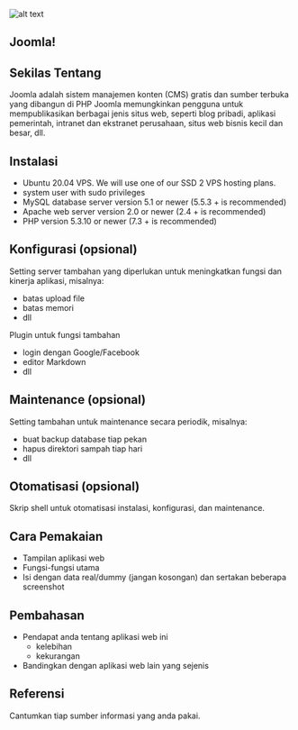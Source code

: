 ![alt text](https://upload.wikimedia.org/wikipedia/commons/thumb/e/e8/Joomla%21-Logo.svg/2560px-Joomla%21-Logo.svg.png)
## Joomla!


## Sekilas Tentang

Joomla adalah sistem manajemen konten (CMS) gratis dan sumber terbuka yang dibangun di PHP Joomla memungkinkan pengguna untuk mempublikasikan berbagai jenis situs web, seperti blog pribadi, aplikasi pemerintah, intranet dan ekstranet perusahaan, situs web bisnis kecil dan besar, dll.


## Instalasi

- Ubuntu 20.04 VPS. We will use one of our SSD 2 VPS hosting plans.
- system user with sudo privileges
- MySQL database server version 5.1 or newer (5.5.3 + is recommended)
- Apache web server version 2.0 or newer (2.4 + is recommended)
- PHP version 5.3.10 or newer (7.3 + is recommended)


## Konfigurasi (opsional)

Setting server tambahan yang diperlukan untuk meningkatkan fungsi dan kinerja aplikasi, misalnya:
- batas upload file
- batas memori
- dll

Plugin untuk fungsi tambahan
- login dengan Google/Facebook
- editor Markdown
- dll


##  Maintenance (opsional)

Setting tambahan untuk maintenance secara periodik, misalnya:
- buat backup database tiap pekan
- hapus direktori sampah tiap hari
- dll


## Otomatisasi (opsional)

Skrip shell untuk otomatisasi instalasi, konfigurasi, dan maintenance.


## Cara Pemakaian

- Tampilan aplikasi web
- Fungsi-fungsi utama
- Isi dengan data real/dummy (jangan kosongan) dan sertakan beberapa screenshot


## Pembahasan

- Pendapat anda tentang aplikasi web ini
    - kelebihan
    - kekurangan
- Bandingkan dengan aplikasi web lain yang sejenis


## Referensi

Cantumkan tiap sumber informasi yang anda pakai.
